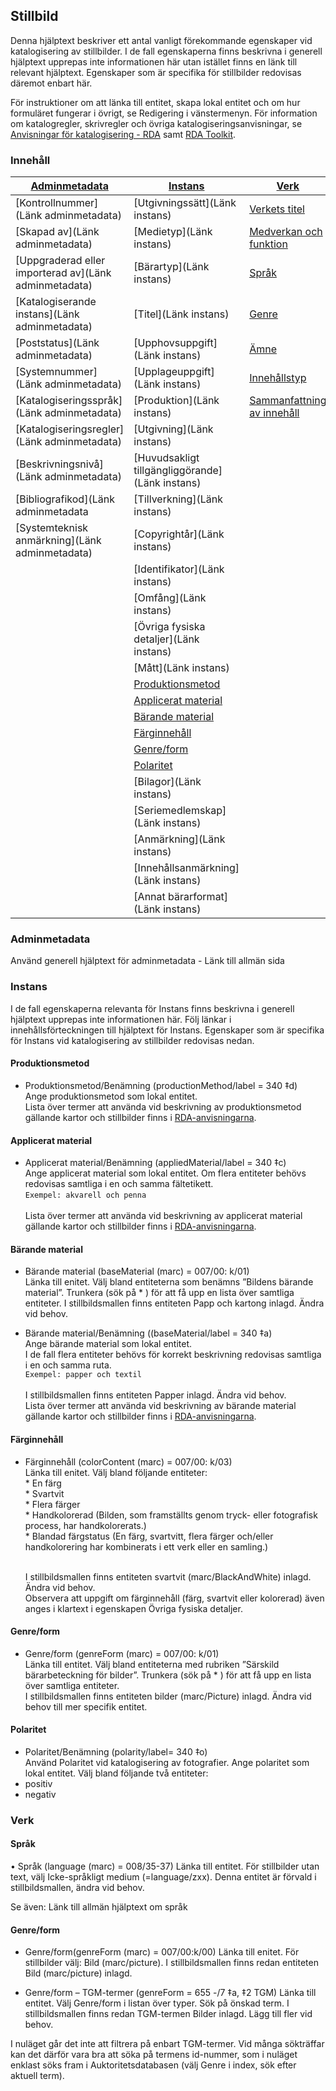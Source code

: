 

## Stillbild

Denna hjälptext beskriver ett antal vanligt förekommande egenskaper vid katalogisering av stillbilder. I de fall egenskaperna finns beskrivna i generell hjälptext upprepas inte informationen här utan istället finns en länk till relevant hjälptext. Egenskaper som är specifika för stillbilder redovisas däremot enbart här. 

För instruktioner om att länka till entitet, skapa lokal entitet och om hur formuläret fungerar i övrigt, se Redigering i vänstermenyn. För information om katalogregler, skrivregler och övriga katalogiseringsanvisningar, se [Anvisningar för katalogisering - RDA](http://www.kb.se/rdakatalogisering/Anvisningar/Arbetsfloden/Bilder/) samt [RDA Toolkit](https://access.rdatoolkit.org/).

### Innehåll
| [Adminmetadata](#adminmetadata) | [Instans](#instans) | [Verk](#verk) | 
| ------ | ----------- |  ----------- |
| [Kontrollnummer](Länk adminmetadata) | [Utgivningssätt](Länk instans) | [Verkets titel](#verkets-titel) |
| [Skapad av](Länk adminmetadata) | [Medietyp](Länk instans) | [Medverkan och funktion](#medverkan-och-funktion) |
| [Uppgraderad eller importerad av](Länk adminmetadata) | [Bärartyp](Länk instans) | [Språk](#sprak) |
| [Katalogiserande instans](Länk adminmetadata) | [Titel](Länk instans) | [Genre](#genre) |
| [Poststatus](Länk adminmetadata) | [Upphovsuppgift](Länk instans) | [Ämne](#amne) |
| [Systemnummer](Länk adminmetadata) | [Upplageuppgift](Länk instans) | [Innehållstyp](#innehallstyp) |
| [Katalogiseringsspråk](Länk adminmetadata) | [Produktion](Länk instans) | [Sammanfattning av innehåll](#sammanfattning-av-innehåll) |
| [Katalogiseringsregler](Länk adminmetadata) | [Utgivning](Länk instans)  |
| [Beskrivningsnivå](Länk adminmetadata) | [Huvudsakligt tillgängliggörande](Länk instans) | |
| [Bibliografikod](Länk adminmetadata  | [Tillverkning](Länk instans) | |
| [Systemteknisk anmärkning](Länk adminmetadata) | [Copyrightår](Länk instans) | |
| | [Identifikator](Länk instans) | |
| | [Omfång](Länk instans) | |
| | [Övriga fysiska detaljer](Länk instans) | | 
| | [Mått](Länk instans) | |                                                                  
| | [Produktionsmetod](#produktionsmetod) | |  
| | [Applicerat material](#applicerat-material) | |
| | [Bärande material](#bärande-material) | |
| | [Färginnehåll](#färginnehåll) | |
| | [Genre/form](#polaritet) | |
| | [Polaritet](#polaritet) | |
| | [Bilagor](Länk instans) | | 
| | [Seriemedlemskap](Länk instans) | | 
| | [Anmärkning](Länk instans) | | 
| | [Innehållsanmärkning](Länk instans) | | 
| | [Annat bärarformat](Länk instans) | | 


### Adminmetadata

Använd generell hjälptext för adminmetadata - Länk till allmän sida


### Instans

I de fall egenskaperna relevanta för Instans finns beskrivna i generell hjälptext upprepas inte informationen här. Följ länkar i innehållsförteckningen till hjälptext för Instans. Egenskaper som är specifika för Instans vid katalogisering av stillbilder redovisas nedan. 

#### Produktionsmetod
*	Produktionsmetod/Benämning (productionMethod/label = 340 ‡d)
  </br>Ange produktionsmetod som lokal entitet. 
  </br>Lista över termer att använda vid beskrivning av produktionsmetod gällande kartor och stillbilder finns i [RDA-anvisningarna](http://www.kb.se/rdakatalogisering/Anvisningar/Arbetsfloden/Bilder/#Produktionsmetod).

#### Applicerat material
*	Applicerat material/Benämning (appliedMaterial/label = 340 ‡c)
  </br>Ange applicerat material som lokal entitet. Om flera entiteter behövs redovisas samtliga i en och samma fältetikett.
  </br>```Exempel: akvarell och penna```  
  </br>Lista över termer att använda vid beskrivning av applicerat material gällande kartor och stillbilder finns i [RDA-anvisningarna](http://www.kb.se/rdakatalogisering/Anvisningar/Arbetsfloden/Bilder/#Applicerat%20material).

#### Bärande material 
*	Bärande material (baseMaterial (marc) = 007/00: k/01)
  </br>Länka till enitet. Välj bland entiteterna som benämns ”Bildens bärande material”. Trunkera (sök på * ) för att få upp en lista över samtliga entiteter. I stillbildsmallen finns entiteten Papp och kartong inlagd. Ändra vid behov.

*	Bärande material/Benämning ((baseMaterial/label = 340 ‡a)
  </br>Ange bärande material som lokal entitet.
  </br>I de fall flera entiteter behövs för korrekt beskrivning redovisas samtliga i en och samma ruta.
  </br>```Exempel: papper och textil ```  
  </br>I stillbildsmallen finns entiteten Papper inlagd. Ändra vid behov. 
  </br>Lista över termer att använda vid beskrivning av bärande material gällande kartor och stillbilder finns i [RDA-anvisningarna](http://www.kb.se/rdakatalogisering/Anvisningar/Arbetsfloden/Bilder/#B%C3%A4rande%20material).

#### Färginnehåll
* Färginnehåll (colorContent (marc) = 007/00: k/03)
  </br>Länka till enitet. Välj bland följande entiteter: 
  </br>* En färg
  </br>* Svartvit
  </br>* Flera färger
  </br>* Handkolorerad (Bilden, som framställts genom tryck- eller fotografisk process, har handkolorerats.)
  </br>* Blandad färgstatus (En färg, svartvitt, flera färger och/eller handkolorering har kombinerats i ett verk eller en samling.)

  </br>I stillbildsmallen finns entiteten svartvit (marc/BlackAndWhite)  inlagd. Ändra vid behov. 
  </br>Observera att uppgift om färginnehåll (färg, svartvit eller kolorerad) även anges i klartext i egenskapen Övriga fysiska detaljer.

#### Genre/form
*	Genre/form (genreForm (marc) = 007/00: k/01)
  </br>Länka till entitet. Välj bland entiteterna med rubriken ”Särskild bärarbeteckning för bilder”. Trunkera (sök på * ) för att få upp en lista över samtliga entiteter. 
  </br>I stillbildsmallen finns entiteten bilder (marc/Picture)  inlagd. Ändra vid behov till mer specifik entitet.
 	
#### Polaritet
*	Polaritet/Benämning (polarity/label= 340 ‡o)
  </br>Använd Polaritet vid katalogisering av fotografier. Ange polaritet som lokal entitet. Välj bland följande två entiteter:
  * positiv
  * negativ


### Verk

#### Språk
•	Språk (language (marc) = 008/35-37)
Länka till entitet. För stillbilder utan text, välj Icke-språkligt medium (=language/zxx). Denna entitet är förvald i stillbildsmallen, ändra vid behov.

Se även: Länk till allmän hjälptext om språk

#### Genre/form 
*	Genre/form(genreForm (marc) = 007/00:k/00)
Länka till enitet. För stillbilder välj: Bild (marc/picture).
I stillbildsmallen finns redan entiteten Bild (marc/picture) inlagd.


*	Genre/form – TGM-termer (genreForm = 655 -/7 ‡a, ‡2 TGM)
Länka till entitet. Välj Genre/form i listan över typer. Sök på önskad term. 
I stillbildsmallen finns redan TGM-termen Bilder inlagd. Lägg till fler vid behov.

I nuläget går det inte att filtrera på enbart TGM-termer. Vid många sökträffar kan det därför vara bra att söka på termens id-nummer, som i nuläget enklast söks fram i Auktoritetsdatabasen (välj Genre i index, sök efter aktuell term).  
